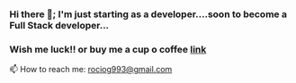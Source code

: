 ### Hi there 👋; I'm just starting as a developer....soon to become a Full Stack developer...
### Wish me luck!! or buy me a cup o coffee <a href="https://www.buymeacoffee.com/rociogco">link</a>

 📫 How to reach me: rociog993@gmail.com

<!--
**rociogco/rociogco** is a ✨ _special_ ✨ repository because its `README.md` (this file) appears on your GitHub profile.

Here are some ideas to get you started:

- 🔭 I’m currently working on ...
- 🌱 I’m currently learning ...
- 👯 I’m looking to collaborate on ...
- 🤔 I’m looking for help with ...
- 💬 Ask me about ...
- 📫 How to reach me: ...
- 😄 Pronouns: ...
- ⚡ Fun fact: ...
-->
